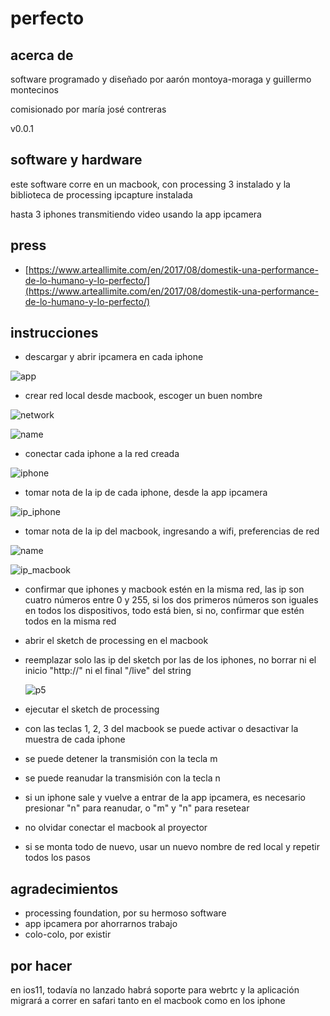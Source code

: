 # perfecto

## acerca de

software programado y diseñado por aarón montoya-moraga y guillermo montecinos

comisionado por maría josé contreras

v0.0.1

## software y hardware

este software corre en un macbook, con processing 3 instalado y la biblioteca de processing ipcapture instalada

 hasta 3 iphones transmitiendo video usando la app ipcamera


## press

* [https://www.arteallimite.com/en/2017/08/domestik-una-performance-de-lo-humano-y-lo-perfecto/](https://www.arteallimite.com/en/2017/08/domestik-una-performance-de-lo-humano-y-lo-perfecto/)

## instrucciones

* descargar y abrir ipcamera en cada iphone

 ![app](https://github.com/montoyamoraga/perfecto/raw/gh-pages/pics/ipcamera.png "app ipcamera")

* crear red local desde macbook, escoger un buen nombre

![network](https://github.com/montoyamoraga/perfecto/raw/gh-pages/pics/network.png "create network")

![name](https://github.com/montoyamoraga/perfecto/raw/gh-pages/pics/name.png "network name")

* conectar cada iphone a la red creada

![iphone](https://github.com/montoyamoraga/perfecto/raw/gh-pages/pics/iphone.png "iphone")

* tomar nota de la ip de cada iphone, desde la app ipcamera

![ip_iphone](https://github.com/montoyamoraga/perfecto/raw/gh-pages/pics/ip_iphone.png "ip_iphone")

* tomar nota de la ip del macbook, ingresando a wifi, preferencias de red

![name](https://github.com/montoyamoraga/perfecto/raw/gh-pages/pics/preferences.png "preferences")

![ip_macbook](https://github.com/montoyamoraga/perfecto/raw/gh-pages/pics/ip_macbook.png "ip_macbook")

* confirmar que iphones y macbook estén en la misma red, las ip son cuatro números entre 0 y 255, si los dos primeros números son iguales en todos los dispositivos, todo está bien, si no, confirmar que estén todos en la misma red

* abrir el sketch de processing en el macbook

* reemplazar solo las ip del sketch por las de los iphones, no borrar ni el inicio "http://" ni el final "/live" del string

  ![p5](https://github.com/montoyamoraga/perfecto/raw/gh-pages/pics/ip_p5.png "p5")

* ejecutar el sketch de processing
* con las teclas 1, 2, 3 del macbook se puede activar o desactivar la muestra de cada iphone
* se puede detener la transmisión con la tecla m
* se puede reanudar la transmisión con la tecla n
* si un iphone sale y vuelve a entrar de la app ipcamera, es necesario
presionar "n" para reanudar, o "m" y "n" para resetear
* no olvidar conectar el macbook al proyector
* si se monta todo de nuevo, usar un nuevo nombre de red local y repetir todos los pasos

## agradecimientos

* processing foundation, por su hermoso software
* app ipcamera por ahorrarnos trabajo
* colo-colo, por existir


## por hacer

en ios11, todavía no lanzado habrá soporte para webrtc y la aplicación migrará a correr en safari tanto en el macbook como en los iphone
